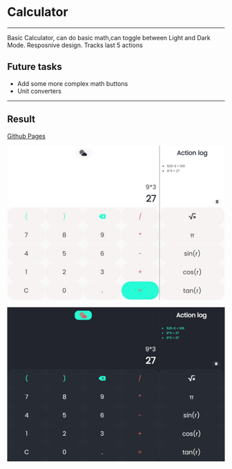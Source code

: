 # Calculator

---

Basic Calculator, can do basic math,can toggle between Light and Dark Mode. Resposnive design.  Tracks last 5 actions

## Future tasks

- Add some more complex math buttons
- Unit converters

---

## Result

[Github Pages](https://kristinegusta.github.io/calculator/)

![Screenshot](./images/darkmode.JPG "darkmode")

![Screenshot](./images/lightmode.JPG "lightmode")
